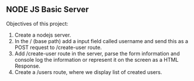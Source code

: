 ## NODE JS Basic Server

Objectives of this project:

1. Create a nodejs server.
2. In the / (base path) add a input field called username and send this as a POST request to /create-user route.
3. Add /create-user route in the server, parse the form information and console log the information or represent it on the screen as a HTML Response.
4. Create a /users route, where we display list of created users.

